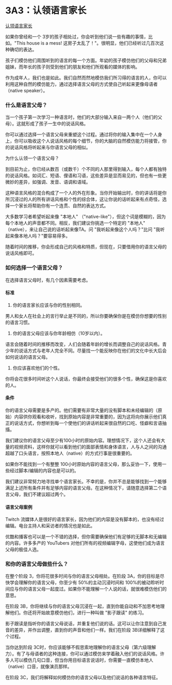 # 3A3：认领语言家长

[认领语言家长](https://refold.la/roadmap/stage-3/a/adopt-a-parent)

如果你曾经和一个 3岁的孩子相处过，你会听到他们说一些有趣的事情，比如。"This house is a mess! 这房子太乱了！"。很明显，他们已经听过几百次这种确切的表达。

孩子们模仿他们周围听到的语言的每一个方面。年幼的孩子模仿他们的父母和兄弟姐妹，而年长的孩子则受到他们的朋友和他们所观看的媒体的影响。

作为成年人，我们也是如此。我们自然而然地模仿我们所习得的语言的人，你可以利用这种自然的模仿能力，通过选择语言父母的方式使自己听起来更像母语者（native speaker）。

### 什么是语言父母？

当一个孩子第一次学习一种语言时，他们的大部分输入来自一两个人（他们的父母）。这就形成了孩子一生中的说话风格。

你可以通过选择一个语言父母来重塑这个过程。通过将你的输入集中在一个人身上，你可以吸收这个人说话风格的每个细节，你的大脑的自然模仿能力将接管，你的说话风格将听起来与你语言父母的相似。

为什么认领一个语言父母？

到目前为止，你已经从数百（或数千）个不同的人那里得到输入，每个人都有独特的说话风格。如词汇、短语、俚语和习语，这些差异是显而易见的，但也有一些更微妙的差异，如强调、发音、语调和语域。

这种语言风格的混合构成了一个人的外在形象。当你开始输出时，你的讲话将是你所沉浸过的人的所有讲话风格和个性的综合体，这让你说的话听起来有点奇怪，选择一个家长将帮助你有一个连贯、自然的表达方式。

大多数学习者希望听起来像 "本地人" （"native-like"），但这个词是模糊的，因为每个本地人的声音都不同。相反，我们建议你挑选一个特定的 "本地人" （native），来让自己说的话听起来像TA。问 "我听起来像这个人吗？"比问 "我听起来像本地人吗？"要容易得多。

随着时间的推移，你会形成自己的风格和特质，但现在，只要借用你的语言父母的说话风格即可。

### 如何选择一个语言父母？

在选择语言父母时，有几个因素需要考虑。

#### 标准

1. 你的语言家长应该与你的性别相同。

男人和女人在社会上的言行举止是不同的，所以你要确保你是在模仿你想要的性别的语言习惯。

1. 你的语言父母应该与你年龄相仿（10岁以内）。

语言会随着时间的推移而改变，人们会随着年龄的增长而调整自己的说话风格。青少年的说话方式与老年人完全不同。尽量找一个能反映你在他们的文化中长大后会如何说话的语言父母。

1. 你应该喜欢他们的个性。

你将会花很多时间听这个人说话，你最终会接受他们的很多个性，确保这是你喜欢的人。

#### 条件

你的语言父母需要是多产的。他们需要有非常大量的没有脚本和未经编辑的（原始）内容供你观看和收听，找到原始内容是非常重要的，因为这将向你展示他们真正的说话方式，你想听到每一个使他们的讲话听起来很自然的口吃、怪癖和言语抽搐。

我们建议你的语言父母至少有100小时的原始内容。理想情况下，这个人还会有大量的视频资料，这样你就可以看到他们的面部表情和身体语言，人与人之间的沟通超越了口头语言，按照本地人（native）的方式行事是很重要的。

如果你不能找到一个有整整 100小时原始内容的语言父母，那么妥协一下，使用一些经过脚本/编辑的内容也是可以的。

我们建议非常努力地寻找单个语言家长。不幸的是，你并不总是能够找到一个能够满足上述所有条件并有足够内容的语言父母。在这种情况下，请随意选择第二个语言父母，我们不建议超过两个。

#### 语言父母案例

Twitch 流媒体人是很好的语言家长，因为他们的内容是没有脚本的，也没有经过编辑。电台主持人和采访者的情况也是如此。

优酷和播客也可以是一个不错的选择，但你需要确保他们有足够的无脚本和无编辑的内容。许多多产的 YouTubers 对他们所有的视频编辑字母，这使他们成为语言父母的极佳人选。

### 和你的语言父母做些什么？

在整个阶段 3，你将花很多时间与你的语言父母相处。在阶段 3A，你的目标是尽快学会理解你的语言父母，你至少有 50%的主动沉浸时间和 100%的被动聆听时间应与你的语言父母一起度过。如果你不能理解一个人说的话，就很难模仿他们的意思。

在阶段 3B，你将继续与你的语言父母沉浸在一起，直到你能自动和不加思考地理解他们。你还将开始故意模仿他们，进行一种叫做 "影子跟读" 的练习。

影子跟读是指听你的语言父母说话，并重复他们说的话。这可以让你注意到自己发音的差异，并作出调整，直到你的声音和他们一样。我们在阶段 3B详细解释了这个过程。

当你达到阶段 3C时，你应该能够不假思索地理解你的语言父母（第六级理解力）。有了与母语者的这种连接，你可以通过模仿来学着融入他们的说话风格。许多人可以模仿几句口音，但当你用目标语言说话时，你需要一直模仿本地人（native）口音，就像演员那样。

在阶段 3C，我们将解释如何模仿你的语言父母以及他们说话的各种语言特征。